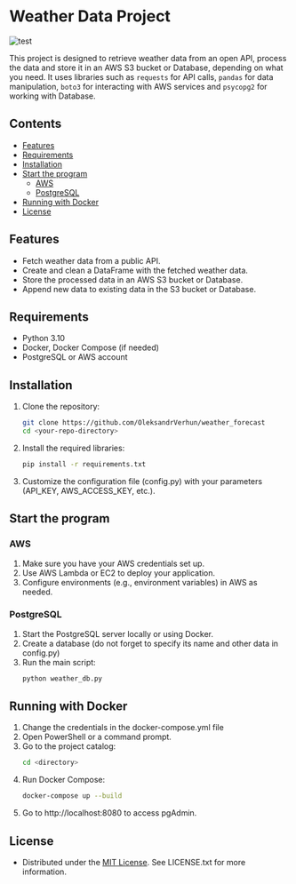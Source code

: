 # Weather Data Project

![test](https://cdn.leonardo.ai/users/b87de89e-86aa-4d10-8a2d-5f38a33fbc5d/generations/abcbc0f9-0c8a-4a6e-8baa-b0d56de2e105/Leonardo_Vision_XL_Create_an_illustration_with_a_central_cloud_3.jpg)

This project is designed to retrieve weather data from an open API, process the data and store it in an AWS S3 bucket or Database, depending on what you need. It uses libraries such as `requests` for API calls, `pandas` for data manipulation, `boto3` for interacting with AWS services and `psycopg2` for working with Database.

## Contents

- [Features](#features)
- [Requirements](#requirements)
- [Installation](#installation)
- [Start the program](#start-the-program)
  - [AWS](#aws)
  - [PostgreSQL](#postgresql)
- [Running with Docker](#running-with-docker)
- [License](#license)

## Features

- Fetch weather data from a public API.
- Create and clean a DataFrame with the fetched weather data.
- Store the processed data in an AWS S3 bucket or Database.
- Append new data to existing data in the S3 bucket or Database.

## Requirements

- Python 3.10
- Docker, Docker Compose (if needed)
- PostgreSQL or AWS account

## Installation

1. Clone the repository:

   ```bash
   git clone https://github.com/OleksandrVerhun/weather_forecast
   cd <your-repo-directory>

2. Install the required libraries:
    ```bash
    pip install -r requirements.txt

3. Customize the configuration file (config.py) with your parameters (API_KEY, AWS_ACCESS_KEY, etc.).

## Start the program

### AWS

1. Make sure you have your AWS credentials set up.
2. Use AWS Lambda or EC2 to deploy your application.
3. Configure environments (e.g., environment variables) in AWS as needed.

### PostgreSQL

1. Start the PostgreSQL server locally or using Docker.
2. Create a database (do not forget to specify its name and other data in config.py)
3. Run the main script:
      ```bash
      python weather_db.py

## Running with Docker

1. Change the credentials in the docker-compose.yml file
2. Open PowerShell or a command prompt.
3. Go to the project catalog:
      ```bash
      cd <directory>
4. Run Docker Compose:
      ```bash
      docker-compose up --build
5. Go to http://localhost:8080 to access pgAdmin.

## License
- Distributed under the [MIT License](https://choosealicense.com/licenses/mit/). See LICENSE.txt for more information.